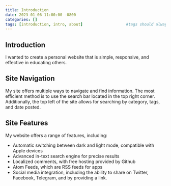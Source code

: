 ```yaml
---
title: Introduction
date: 2023-01-06 11:00:00 -0800
categories: []
tags: [introduction, intro, about]                   #tags should always be lowercase
---
```


## Introduction

I wanted to create a personal website that is simple, responsive, and effective in educating others. 

## Site Navigation

My site offers multiple ways to navigate and find information. The most efficient method is to use the search bar located in the top right corner. Additionally, the top left of the site allows for searching by category, tags, and date posted.

## Site Features 

My website offers a range of features, including:

- Automatic switching between dark and light mode, compatible with Apple devices
- Advanced in-text search engine for precise results
- Localized comments, with free hosting provided by Github
- Atom Feeds, which are RSS feeds for apps
- Social media integration, including the ability to share on Twitter, Facebook, Telegram, and by providing a link.